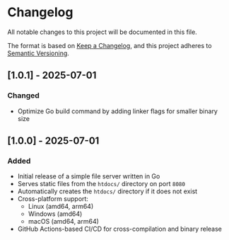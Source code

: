# Changelog

All notable changes to this project will be documented in this file.

The format is based on [Keep a Changelog](https://keepachangelog.com/en/1.0.0/),
and this project adheres to [Semantic Versioning](https://semver.org/spec/v2.0.0.html).

## [1.0.1] - 2025-07-01

### Changed

- Optimize Go build command by adding linker flags for smaller binary size

## [1.0.0] - 2025-07-01

### Added

- Initial release of a simple file server written in Go
- Serves static files from the `htdocs/` directory on port `8080`
- Automatically creates the `htdocs/` directory if it does not exist
- Cross-platform support:
  - Linux (amd64, arm64)
  - Windows (amd64)
  - macOS (amd64, arm64)
- GitHub Actions-based CI/CD for cross-compilation and binary release
